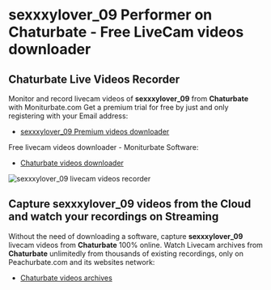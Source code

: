 # sexxxylover_09 Performer on Chaturbate - Free LiveCam videos downloader

## Chaturbate Live Videos Recorder

Monitor and record livecam videos of **sexxxylover_09** from **Chaturbate** with Moniturbate.com
Get a premium trial for free by just and only registering with your Email address:
* [sexxxylover_09 Premium videos downloader](https://moniturbate.com/request-demo-licence-key.html)

Free livecam videos downloader - Moniturbate Software:
* [Chaturbate videos downloader](https://moniturbate.com/moniturbate-download-software.html)

![sexxxylover_09 livecam videos recorder](https://peachurnet.com/templates/moniturbate-software.png)


## Capture sexxxylover_09 videos from the Cloud and watch your recordings on Streaming

Without the need of downloading a software, capture **sexxxylover_09** livecam videos from **Chaturbate** 100% online.
Watch Livecam archives from **Chaturbate** unlimitedly from thousands of existing recordings, only on Peachurbate.com and its websites network:
* [Chaturbate videos archives](https://peachurnet.com/)